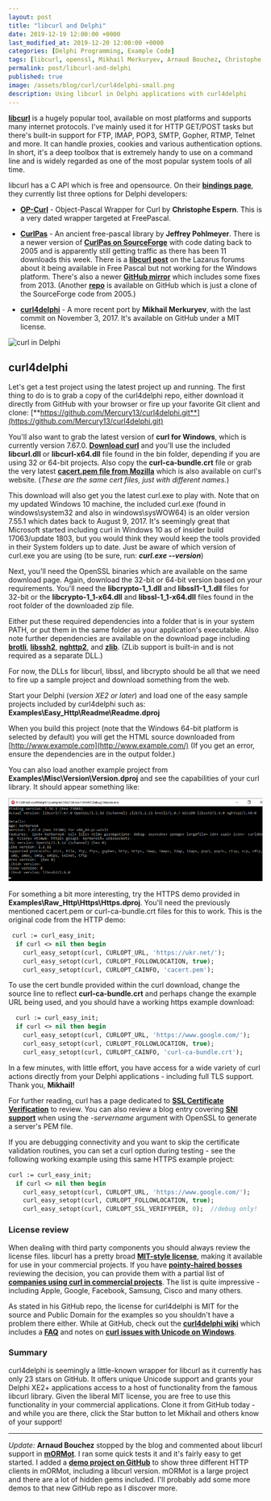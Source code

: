 ```yaml
---
layout: post
title: "libcurl and Delphi"
date: 2019-12-19 12:00:00 +0000
last_modified_at: 2019-12-20 12:00:00 +0000
categories: [Delphi Programming, Example Code]
tags: [libcurl, openssl, Mikhail Merkuryev, Arnaud Bouchez, Christophe Espern, Jeffrey Pohlmeyer]
permalink: post/libcurl-and-delphi
published: true
image: /assets/blog/curl/curl4delphi-small.png
description: Using libcurl in Delphi applications with curl4delphi
---
```


[**libcurl**](https://curl.haxx.se/libcurl/) is a hugely popular tool, available on most platforms and supports many internet protocols. I've mainly used it for HTTP GET/POST tasks but there's built-in support for FTP, IMAP, POP3, SMTP, Gopher, RTMP, Telnet and more. It can handle proxies, cookies and various authentication options. In short, it's a deep toolbox that is extremely handy to use on a command line and is widely regarded as one of the most popular system tools of all time.

libcurl has a C API which is free and opensource. On their [**bindings page**](https://curl.haxx.se/libcurl/bindings.html), they currently list three options for Delphi developers:

-   [**OP-Curl**](https://web.archive.org/web/20020610214926/http://www.tekool.com/opcurl/) - Object-Pascal Wrapper for Curl by **Christophe Espern**. This is a very dated wrapper targeted at FreePascal.
    
-   [**CurlPas**](https://web.archive.org/web/20030804091414/houston.quik.com/jkp/curlpas/) - An ancient free-pascal library by **Jeffrey Pohlmeyer**. There is a newer version of [**CurlPas on SourceForge**](https://sourceforge.net/projects/curlpas/) with code dating back to 2005 and is apparently still getting traffic as there has been 11 downloads this week. There is a [**libcurl post**](https://forum.lazarus.freepascal.org/index.php/topic,21932.msg128853.html#msg128853) on the Lazarus forums about it being available in Free Pascal but not working for the Windows platform. There's also a newer [**GitHub mirror**](https://github.com/Soldat/CurlPas) which includes some fixes from 2013. (Another [**repo**](https://github.com/Ruzzz/CurlPas) is available on GitHub which is just a clone of the SourceForge code from 2005.)
    
-   [**curl4delphi**](https://github.com/Mercury13/curl4delphi) - A more recent port by **Mikhail Merkuryev**, with the last commit on November 3, 2017. It's available on GitHub under a MIT license.
    

![curl in Delphi](/assets/blog/curl/curl4delphi.png)

## **curl4delphi**

Let's get a test project using the latest project up and running. The first thing to do is to grab a copy of the curl4delphi repo, either download it directly from GitHub with your browser or fire up your favorite Git client and clone: [**https://github.com/Mercury13/curl4delphi.git**](https://github.com/Mercury13/curl4delphi.git)

You'll also want to grab the latest version of **curl for Windows**, which is currently version 7.67.0. [**Download curl**](https://curl.haxx.se/windows/) [](https://curl.haxx.se/windows/)and you'll use the included **libcurl.dll** or **libcurl-x64.dll** file found in the bin folder, depending if you are using 32 or 64-bit projects. Also copy the **curl-ca-bundle.crt** file or grab the very latest [**cacert.pem file from Mozilla**](https://curl.haxx.se/docs/caextract.html) which is also available on curl's website. (_These are the same cert files, just with different names._)

This download will also get you the latest curl.exe to play with. Note that on my updated Windows 10 machine, the included curl.exe (found in windows\\system32 and also in windows\\sysWOW64) is an older version 7.55.1 which dates back to August 9, 2017. It's seemingly great that Microsoft started including curl in Windows 10 as of insider build 17063/update 1803, but you would think they would keep the tools provided in their System folders up to date. Just be aware of which version of curl.exe you are using (to be sure, run: _**curl.exe --version**_)

Next, you'll need the OpenSSL binaries which are available on the same download page. Again, download the 32-bit or 64-bit version based on your requirements. You'll need the **libcrypto-1\_1.dll** and **libssl1-1\_1.dll** files for 32-bit or the **libcrypto-1\_1-x64.dll** and **libssl-1\_1-x64.dll** files found in the root folder of the downloaded zip file.

Either put these required dependencies into a folder that is in your system PATH, or put them in the same folder as your application's executable. Also note further dependencies are available on the download page including [**brotli**](https://www.brotli.org/), [**libssh2**](https://www.libssh2.org/), [**nghttp2**](https://www.nghttp2.org/), and [**zlib**](https://www.zlib.net/). (ZLib support is built-in and is not required as a separate DLL.)

For now, the DLLs for libcurl, libssl, and libcrypto should be all that we need to fire up a sample project and download something from the web.

Start your Delphi (_version XE2 or later_) and load one of the easy sample projects included by curl4delphi such as: **Examples\\Easy\_Http\\Readme\\Readme.dproj**

When you build this project (note that the Windows 64-bit platform is selected by default) you will get the HTML source downloaded from [http://www.example.com](http://www.example.com/) (If you get an error, ensure the dependencies are in the output folder.)

You can also load another example project from **Examples\\Misc\\Version\\Version.dproj** and see the capabilities of your curl library. It should appear something like:

![curl library capabilities](/assets/blog/curl/curl4delphi-version.png)

For something a bit more interesting, try the HTTPS demo provided in **Examples\\Raw\_Http\\Https\\Https.dproj**. You'll need the previously mentioned cacert.pem or curl-ca-bundle.crt files for this to work. This is the original code from the HTTP demo:
````pascal
 curl := curl_easy_init;
  if curl <> nil then begin
    curl_easy_setopt(curl, CURLOPT_URL, 'https://ukr.net/');
    curl_easy_setopt(curl, CURLOPT_FOLLOWLOCATION, true);
    curl_easy_setopt(curl, CURLOPT_CAINFO, 'cacert.pem');
````

To use the cert bundle provided within the curl download, change the source line to reflect **curl-ca-bundle.crt** and perhaps change the example URL being used, and you should have a working https example download:
````pascal
  curl := curl_easy_init;
  if curl <> nil then begin
    curl_easy_setopt(curl, CURLOPT_URL, 'https://www.google.com/');
    curl_easy_setopt(curl, CURLOPT_FOLLOWLOCATION, true);
    curl_easy_setopt(curl, CURLOPT_CAINFO, 'curl-ca-bundle.crt');
````

In a few minutes, with little effort, you have access for a wide variety of curl actions directly from your Delphi applications - including full TLS support. Thank you, **Mikhail!**

For further reading, curl has a page dedicated to [**SSL Certificate Verification**](https://curl.haxx.se/docs/sslcerts.html) to review. You can also review a blog entry covering [**SNI support**](https://major.io/2012/02/07/using-openssls-s_client-command-with-web-servers-using-server-name-indication-sni/) when using the _\-servername_ argument with OpenSSL to generate a server's PEM file.

If you are debugging connectivity and you want to skip the certificate validation routines, you can set a curl option during testing - see the following working example using this same HTTPS example project:
````pascal
curl := curl_easy_init;
  if curl <> nil then begin
    curl_easy_setopt(curl, CURLOPT_URL, 'https://www.google.com/');
    curl_easy_setopt(curl, CURLOPT_FOLLOWLOCATION, true);
    curl_easy_setopt(curl, CURLOPT_SSL_VERIFYPEER, 0);  //debug only!
````

### **License review**

When dealing with third party components you should always review the license files. libcurl has a pretty broad [**MIT-style license**](https://curl.haxx.se/docs/copyright.html), making it available for use in your commercial projects. If you have [**pointy-haired bosses**](https://en.wikipedia.org/wiki/Pointy-haired_Boss) reviewing the decision, you can provide them with a partial list of [**companies using curl in commercial projects**](https://curl.haxx.se/docs/companies.html). The list is quite impressive - including Apple, Google, Facebook, Samsung, Cisco and many others.

As stated in his GitHub repo, the license for curl4delphi is MIT for the source and Public Domain for the examples so you shouldn't have a problem there either. While at GitHub, check out the [**curl4delphi wiki**](https://github.com/Mercury13/curl4delphi/wiki) which includes a [**FAQ**](https://github.com/Mercury13/curl4delphi/wiki/FAQ) and notes on [**curl issues with Unicode on Windows**](https://github.com/Mercury13/curl4delphi/wiki/Unicode-support).

### **Summary**

curl4delphi is seemingly a little-known wrapper for libcurl as it currently has only 23 stars on GitHub. It offers unique Unicode support and grants your Delphi XE2+ applications access to a host of functionality from the famous libcurl library. Given the liberal MIT license, you are free to use this functionality in your commercial applications. Clone it from GitHub today - and while you are there, click the Star button to let Mikhail and others know of your support!

----

_Update:_ **Arnaud Bouchez** stopped by the blog and commented about libcurl support in [**mORMot**](https://synopse.info/fossil/wiki?name=SQLite3+Framework). I ran some quick tests it and it's fairly easy to get started. I added a [**demo project on GitHub**](https://github.com/ideasawakened/Sandbox_mORMot) to show three different HTTP clients in mORMot, including a libcurl version. mORMot is a large project and there are a lot of hidden gems included. I'll probably add some more demos to that new GitHub repo as I discover more.